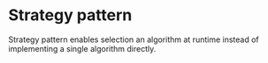 # Strategy pattern
Strategy pattern enables selection an algorithm at runtime 
instead of implementing a single algorithm directly.